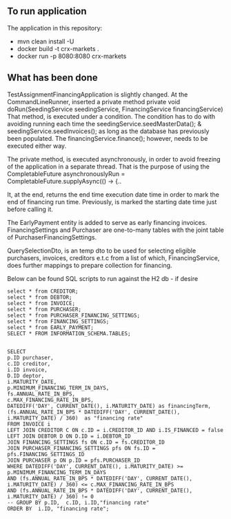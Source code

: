 ## To run application

The application in this repository: 
* mvn clean install -U 
* docker build -t crx-markets .
* docker run -p 8080:8080 crx-markets

## What has been done

TestAssignmentFinancingApplication is slightly changed. At the CommandLineRunner, inserted a private method
private void doRun(SeedingService seedingService,  FinancingService financingService)
That method, is executed under a condition. The condition has to do with avoiding running each time 
the seedingService.seedMasterData(); & seedingService.seedInvoices(); as long as the database 
has previously been populated. The financingService.finance(); however, needs to be executed either way.

The private method, is executed asynchronously, in order to avoid freezing of the application in a separate thread.
That is the purpose of using the
CompletableFuture<LocalDateTime> asynchronouslyRun = CompletableFuture.supplyAsync(() -> {..

It, at the end, returns the end time execution date time in order to mark the end of financing run time.
Previously, is marked the starting date time just before calling it.

The EarlyPayment entity is added to serve as early financing invoices.
FinancingSettings and Purchaser are one-to-many tables with the joint table of PurchaserFinancingSettings.

QuerySelectionDto, is an temp dto to be used for selecting eligible purchasers, invoices, creditors e.t.c from a list of 
which, FinancingService, does further mappings to prepare collection for financing.

Below can be found SQL scripts to run against the H2 db - if desire

    select * from CREDITOR;
    select * from DEBTOR;
    select * from INVOICE;
    select * from PURCHASER;
    select * from PURCHASER_FINANCING_SETTINGS;
    select * from FINANCING_SETTINGS;
    select * from EARLY_PAYMENT; 
    SELECT * FROM INFORMATION_SCHEMA.TABLES;

 
    SELECT
    p.ID purchaser,
    c.ID creditor,
    i.ID invoice,
    D.ID deptor,
    i.MATURITY_DATE,
    p.MINIMUM_FINANCING_TERM_IN_DAYS,
    fs.ANNUAL_RATE_IN_BPS,
    c.MAX_FINANCING_RATE_IN_BPS,
    DATEDIFF('DAY', CURRENT_DATE(), i.MATURITY_DATE) as financingTerm,
    (fs.ANNUAL_RATE_IN_BPS * DATEDIFF('DAY', CURRENT_DATE(), i.MATURITY_DATE) / 360)  as "financing rate"
    FROM INVOICE i
    LEFT JOIN CREDITOR C ON c.ID = i.CREDITOR_ID AND i.IS_FINANCED = false
    LEFT JOIN DEBTOR D ON D.ID = i.DEBTOR_ID
    JOIN FINANCING_SETTINGS fs ON c.ID = fs.CREDITOR_ID
    JOIN PURCHASER_FINANCING_SETTINGS pfs ON fs.ID = pfs.FINANCING_SETTINGS_ID
    JOIN PURCHASER p ON p.ID = pfs.PURCHASER_ID
    WHERE DATEDIFF('DAY', CURRENT_DATE(), i.MATURITY_DATE) >= p.MINIMUM_FINANCING_TERM_IN_DAYS
    AND (fs.ANNUAL_RATE_IN_BPS * DATEDIFF('DAY', CURRENT_DATE(), i.MATURITY_DATE) / 360) <= c.MAX_FINANCING_RATE_IN_BPS
    AND (fs.ANNUAL_RATE_IN_BPS * DATEDIFF('DAY', CURRENT_DATE(), i.MATURITY_DATE) / 360) != 0
    -- GROUP BY p.ID,  c.ID, i.ID,"financing rate"
    ORDER BY  i.ID, "financing rate";
